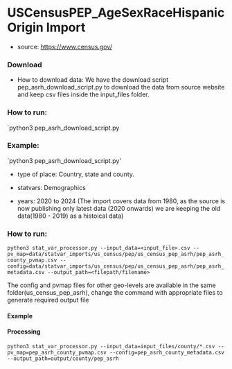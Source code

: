 # USCensusPEP_AgeSexRaceHispanicOrigin Import

- source: https://www.census.gov/

### Download
- How to download data: We have the download script pep_asrh_download_script.py to download the data from source website and keep csv files inside the input_files folder.
### How to run:
`python3 pep_asrh_download_script.py
### Example:
`python3 pep_asrh_download_script.py'


- type of place: Country, state and county.

- statvars: Demographics

- years: 2020 to 2024 (The import covers data from 1980, as the source is now publishing only latest data (2020 onwards) we are keeping the old data(1980 - 2019) as a histoical data)


### How to run:

`python3 stat_var_processor.py --input_data=<input_file>.csv --pv_map=data/statvar_imports/us_census/pep/us_census_pep_asrh/pep_asrh_county_pvmap.csv --config=data/statvar_imports/us_census/pep/us_census_pep_asrh/pep_asrh_metadata.csv --output_path=<filepath/filename>`

The config and pvmap files for other geo-levels are available in the same folder(us_census_pep_asrh), change the command with appropriate files to generate required output file

#### Example
#### Processing
`python3 stat_var_processor.py --input_data=input_files/county/*.csv --pv_map=pep_asrh_county_pvmap.csv --config=pep_asrh_county_metadata.csv --output_path=output/county/pep_asrh`


